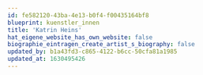 ```yaml
---
id: fe582120-43ba-4e13-b0f4-f00435164bf8
blueprint: kuenstler_innen
title: 'Katrin Heins'
hat_eigene_website_has_own_website: false
biographie_eintragen_create_artist_s_biography: false
updated_by: b1a43fd3-c865-4122-b6cc-50cfa81a1985
updated_at: 1630495426
---
```

